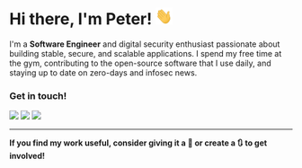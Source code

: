 <h1> Hi there, I'm Peter! <img src="https://raw.githubusercontent.com/peterrauscher/peterrauscher/master/wave.gif" width="30px" height="30px" /></h1>

I'm a <strong>Software Engineer</strong> and digital security enthusiast passionate about building stable, secure, and scalable applications. I spend my free time at the gym, contributing to the open-source software that I use daily, and staying up to date on zero-days and infosec news.

<!-- <a href="https://github.com/peterrauscher/peterrauscher"><img alt="Github Stats" src="https://github-readme-stats.vercel.app/api?username=peterrauscher&show_icons=true&count_private=true&include_all_commits=true" /></a>
<hr/> -->
<h3>Get in touch!</h3>
<a href="https://www.linkedin.com/in/peter-rauscher"><img src="https://img.shields.io/badge/-LinkedIn-0077B5?style=for-the-badge&logo=Linkedin&logoColor=white"></img></a>
<a href="mailto:peterrauscher@protonmail.com"><img src="https://img.shields.io/badge/-Protonmail-505264?style=for-the-badge&logo=Protonmail&logoColor=white"></img></a>
<a href="https://twitter.com/peterauscher"><img src="https://img.shields.io/badge/-Twitter-1DA1F2?style=for-the-badge&logo=Twitter&logoColor=white"></img></a>
<hr/>
<strong>If you find my work useful, consider giving it a 🌟 or create a 🔃 to get involved!</strong>
</div>
